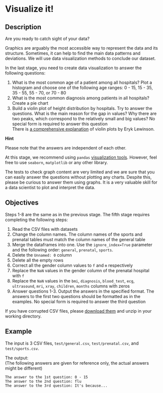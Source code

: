 <h1>Visualize it!</h1>

<h2>Description</h2>

<p>Are you ready to catch sight of your data?</p>

<p>Graphics are arguably the most accessible way to represent the data and its structure. Sometimes, it can help to find the main data patterns and deviations. We will use data visualization methods to conclude our dataset.</p>

<p>In the last stage, you need to create data visualization to answer the following questions:</p>

<ol>
	<li>What is the most common age of a patient among all hospitals? Plot a histogram and choose one of the following age ranges: 0 - 15, 15 - 35, 35 - 55, 55 - 70, or 70 - 80</li>
	<li>What is the most common diagnosis among patients in all hospitals? Create a pie chart</li>
	<li>Build a violin plot of height distribution by hospitals. Try to answer the questions. What is the main reason for the gap in values? Why there are two peaks, which correspond to the relatively small and big values? No special form is required to answer this question<br>
	There is <a target="_blank" href="https://towardsdatascience.com/violin-plots-explained-fb1d115e023d" rel="noopener noreferrer nofollow">a comprehensive explanation</a> of violin plots by Eryk Lewinson.</li>
</ol>

<p><b>Hint</b></p>
<div id="hint-1161" style="display:none;">To answer the last question think about specializations of the hospitals in the dataset and the unit of measurement of height.</div></p>

<p>Please note that the answers are independent of each other.</p>

<p>At this stage, we recommend using <code class="java">pandas</code> <a target="_blank" href="https://pandas.pydata.org/pandas-docs/stable/reference/api/pandas.DataFrame.plot.html" rel="noopener noreferrer nofollow">visualization tools</a>. However, feel free to use <code class="java">seaborn</code>, <code class="java">matplotlib</code> or any other library.</p>

<p>The tests to check graph content are very limited and we are sure that you can easily answer the questions without plotting any charts. Despite this, please be curious to answer them using graphs. It is a very valuable skill for a data scientist to plot and interpret the data.</p>

<h2>Objectives</h2>

<p>Steps 1-8 are the same as in the previous stage. The fifth stage requires completing the following steps:</p>

<ol>
	<li>Read the CSV files with datasets</li>
	<li>Change the column names. The column names of the sports<em> </em>and prenatal<em> </em>tables must match the column names of the general<em> </em>table</li>
	<li>Merge the dataframes into one. Use the <code class="java">ignore_index=True</code> parameter and the following order: <code class="java">general</code>, <code class="java">prenatal</code>, <code class="java">sports</code>.</li>
	<li>Delete the <code class="java">Unnamed: 0</code> column</li>
	<li>Delete all the empty rows</li>
	<li>Correct all the gender column values to <code class="java">f</code> and <code class="java">m</code> respectively</li>
	<li>Replace the <code class="java">NaN</code> values in the gender column of the prenatal hospital with <code class="java">f</code></li>
	<li>Replace the <code class="java">NaN</code> values in the <code class="java">bmi</code>, <code class="java">diagnosis</code>, <code class="java">blood_test</code>, <code class="java">ecg</code>, <code class="java">ultrasound</code>, <code class="java">mri</code>, <code class="java">xray</code>, <code class="java">children</code>, <code class="java">months</code> columns with zeros</li>
	<li>Answer questions 1-3. Output the answers in the specified format. The answers to the first two questions should be formatted as in the examples. No special form is required to answer the third question</li>
</ol>

<p>If you have corrupted CSV files, please <a target="_blank" href="https://stepik.org/media/attachments/lesson/467509/files.zip" rel="noopener noreferrer nofollow">download them</a> and unzip in your working directory.</p>

<h2>Example</h2>

<p>The input is 3 CSV files, <code class="java">test/general.csv</code>, <code class="java">test/prenatal.csv</code>, and <code class="java">test/sports.csv</code>.</p>

<p>The output:<br>
(The following answers are given for reference only, the actual answers might be different)</p>

<pre><code class="language-no-highlight">The answer to the 1st question: 0 - 15
The answer to the 2nd question: flu
The answer to the 3rd question: It's because...</code></pre>



